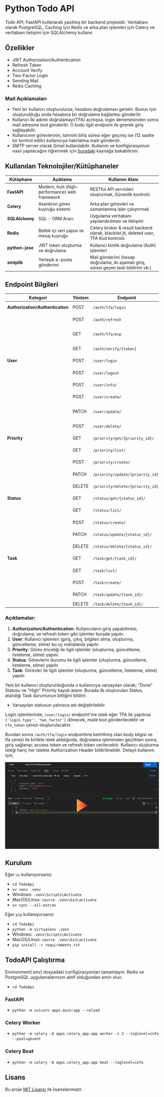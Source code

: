 # Python Todo API

Todo API; FastAPI kullanarak yazılmış bir backend projesidir. Veritabanı olarak PostgreSQL, Caching için Redis ve arka plan işlemleri için Celery ve veritabanı iletişimi için SQLAlchemy kullanır.


## Özellikler
* JWT Authorization/Authentication
* Refresh Token
* Account Verify
* Two-Factor Login
* Sending Mail
* Redis Caching
### Mail Açıklamaları
* Yeni bir kullanıcı oluşturulursa, hesabını doğrulaması gerekir. Bunun için oluşturulduğu anda hesabına bir doğrulama bağlantısı gönderilir.
* Kullanıcı İki adımlı doğrulamayı(TFA) açmışsa, login denemesinden sonra mail adresine kod gönderilir. O kodu ilgili endpoint ile girerek giriş sağlayabilir.
* Kullanıcının görevlerinin, tahmini bitiş süresi eğer geçmiş ise (12 saatte bir kontrol edilir) kullanıcıya hatırlatma maili gönderilir.
* SMTP server olarak Gmail kullanılabilir. Kullanım ve konfigürasyonun nasıl yapılacağını öğrenmek için [buradaki](https://www.youtube.com/watch?v=RlfyGCxuNVI) kaynağa bakabilirsin.

## Kullanılan Teknolojiler/Kütüphaneler
| Kütüphane   | Açıklama | Kullanım Alanı |
|-------------|----------|----------------|
| **FastAPI** | Modern, hızlı (high-performance) web framework | RESTful API servisleri oluşturmak, Güvenlik kontrolü |
| **Celery**  | Asenkron görev kuyruğu sistemi | Arka plan görevleri ve zamanlanmış işler çalıştırmak |
| **SQLAlchemy** | SQL - ORM Aracı | Uygulama veritabanı yapılandırılması ve iletişimi |
| **Redis**   | Bellek içi veri yapısı ve mesaj kuyruğu | Celery broker & result backend olarak, blacklist jti, deleted user, TFA Kod kontrolü |
| **python-jose** | JWT token oluşturma ve doğrulama | Kullanıcı kimlik doğrulama (Auth) işlemleri |
| **smtplib** | Yerleşik e-posta gönderimi | Mail gönderimi (hesap doğrulama, iki aşamalı giriş, süresi geçen task bildirimi vb.) |

## Endpoint Bilgileri

| **Kategori**         | **Yöntem** | **Endpoint**                        | **Açıklama**                        |
|----------------------|------------|-------------------------------------|-------------------------------------|
| **Authorization/Authentication** | POST       | `/auth/tfa/login`                   | TFA ile giriş yapma                |
|                      | POST       | `/auth/refresh`                     | Refresh token alma                  |
|                      | GET        | `/auth/tfa/exp`                     | TFA süresinin bitişini al          |
|                      | GET        | `/auth/verify/{token}`              | Hesap doğrulaması                   |
| **User**              | POST       | `/user/login`                       | Kullanıcı giriş yapma              |
|                      | POST       | `/user/logout`                      | Kullanıcı çıkışı                    |
|                      | POST       | `/user/info/`                       | Kullanıcı bilgisi al               |
|                      | POST       | `/user/create/`                     | Kullanıcı oluşturma                 |
|                      | PATCH      | `/user/update/`                     | Kullanıcı bilgisi güncelleme        |
|                      | POST       | `/user/delete/`                     | Kullanıcı silme                     |
| **Priority**          | GET        | `/priority/get/{priority_id}/`      | Öncelik bilgisi al                 |
|                      | GET        | `/priority/list/`                   | Öncelik listesi al                 |
|                      | POST       | `/priority/create/`                 | Öncelik oluşturma                   |
|                      | PATCH      | `/priority/update/{priority_id}/`   | Öncelik güncelleme                  |
|                      | DELETE     | `/priority/delete/{priority_id}/`   | Öncelik silme                       |
| **Status**            | GET        | `/status/get/{status_id}/`          | Durum bilgisi al                   |
|                      | GET        | `/status/list/`                     | Durum listesi al                   |
|                      | POST       | `/status/create/`                   | Durum oluşturma                     |
|                      | PATCH      | `/status/update/{status_id}/`       | Durum güncelleme                    |
|                      | DELETE     | `/status/delete/{status_id}/`       | Durum silme                         |
| **Task**              | GET        | `/task/get/{task_id}/`              | Görev bilgisi al                   |
|                      | GET        | `/task/list/`                       | Görev listesi al                   |
|                      | POST       | `/task/create/`                     | Görev oluşturma                     |
|                      | PATCH      | `/task/update/{task_id}/`           | Görev güncelleme                    |
|                      | DELETE     | `/task/delete/{task_id}/`           | Görev silme                         |

### **Açıklamalar**:
1. **Authorization/Authentication**: Kullanıcıların giriş yapabilmesi, doğrulama, ve refresh token gibi işlemler burada yapılır.
2. **User**: Kullanıcı işlemleri (giriş, çıkış, bilgileri alma, oluşturma, güncelleme, silme) bu uç noktalarda yapılır.
3. **Priority**: Görev önceliği ile ilgili işlemler (oluşturma, güncelleme, listeleme, silme) yapılır.
4. **Status**: Görevlerin durumu ile ilgili işlemler (oluşturma, güncelleme, listeleme, silme) yapılır.
5. **Task**: Görevler ile ilgili işlemler (oluşturma, güncelleme, listeleme, silme) yapılır.

Yeni bir kullanıcı oluşturulduğunda o kullanıcıya varsayılan olarak; "Done" Statusu ve "High" Priority kayıdı atanır.
Burada ilk oluşturulan Status, atandığı Task durumunun bittiğini bildirir.
* Varsayılan statusun yalnızca adı değiştirilebilir.

Login işlemlerinde; `/user/login/` endpoint'ine istek eğer TFA ile yapılırsa `{'login_type': 'two_factor'}` dönecek, maile kod gönderilecektir ve `tfa_token` çerezi oluşturulacaktır.

Bundan sonra `/auth/tfa/login` endpointine belirtilmiş olan body bilgisi ve tfa çerezi ile birlikte istek atıldığında, doğrulama işleminden geçtikten sonra, giriş sağlanıp; access token ve refresh token verilecektir.
Kullanıcı oluşturma isteği hariç her istekte Authorization Header bildirilmelidir. Detaylı kullanım için;

[![Video](/readme_imgs/video.PNG)](https://streamable.com/0cfzfw)

## Kurulum
Eğer `uv` kullanıyorsanız:

* `cd TodoApi`
* `uv venv .venv`
* Windows: `.venv\Scripts\Activate`
* MacOS/Linux: `source .venv\bin\activate`
* `uv sync --all-extras`

Eğer `pip` kullanıyorsanız:

* `cd TodoApi`
* `python -m virtualenv .venv`
* Windows: `.venv\Scripts\Activate`
* MacOS/Linux: `source .venv\bin\activate`
*  `pip install -r requirements.txt`

## TodoAPI Çalıştırma
Environment(.env) dosyadaki configürasyonları tamamlayın. Redis ve PostgreSQL uygulamalarınızın aktif olduğundan emin olun.
* `cd TodoApi`
### FastAPI
* `python -m uvicorn apps.main:app --reload`

### Celery Worker
* `python -m celery -A apps.celery_app.app worker -c 2 --loglevel=info --pool=gevent`

### Celery Beat
* `python -m celery -A apps.celery_app.app beat --loglevel=info`

## Lisans
Bu proje [MIT Lisansı](./LICENSE) ile lisanslanmıştır.

